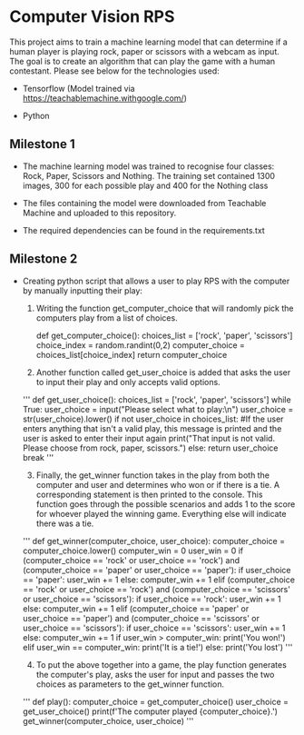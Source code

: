 # Computer Vision RPS

This project aims to train a machine learning model that can determine if a human player is playing rock, paper or scissors with a webcam as input. The goal is to create an algorithm that can play the game with a human contestant. Please see below for the technologies used:

- Tensorflow (Model trained via https://teachablemachine.withgoogle.com/)

- Python


## Milestone 1

- The machine learning model was trained to recognise four classes: Rock, Paper, Scissors and Nothing. The training set contained 1300 images, 300 for each possible play and 400 for the Nothing class

- The files containing the model were downloaded from Teachable Machine and uploaded to this repository.

- The required dependencies can be found in the requirements.txt

## Milestone 2

 - Creating python script that allows a user to play RPS with the computer by manually inputting their play:

    1. Writing the function get_computer_choice that will randomly pick the computers play from a list of choices.

  
        def get_computer_choice():
            choices_list = ['rock', 'paper', 'scissors']
            choice_index = random.randint(0,2)
            computer_choice = choices_list[choice_index]
            return computer_choice
  

    2. Another function called get_user_choice is added that asks the user to input their play and only accepts valid options.

    '''
    def get_user_choice():
        choices_list = ['rock', 'paper', 'scissors']
        while True:
            user_choice = input("Please select what to play:\n")
            user_choice = str(user_choice).lower()
            if not user_choice in choices_list:
                #If the user enters anything that isn't a valid play, this message is printed and the user is asked to enter their input again
                print("That input is not valid. Please choose from rock, paper, scissors.")
            else:
                return user_choice
                break
    '''

    3. Finally, the get_winner function takes in the play from both the computer and user and determines who won or if there is a tie. A corresponding statement is then printed to the console. This function goes through the possible scenarios and adds 1 to the score for whoever played the winning game. Everything else will indicate there was a tie.

    '''
    def get_winner(computer_choice, user_choice):
        computer_choice = computer_choice.lower()
        computer_win = 0
        user_win = 0
        if (computer_choice == 'rock' or user_choice == 'rock') and (computer_choice == 'paper' or user_choice == 'paper'):
            if user_choice == 'paper':
                user_win += 1
            else:
                computer_win += 1
        elif (computer_choice == 'rock' or user_choice == 'rock') and (computer_choice == 'scissors' or user_choice == 'scissors'):
            if user_choice == 'rock':
                user_win += 1
            else:
                computer_win += 1
        elif (computer_choice == 'paper' or user_choice == 'paper') and (computer_choice == 'scissors' or user_choice == 'scissors'):
            if user_choice == 'scissors':
                user_win += 1
            else:
                computer_win += 1
        if user_win > computer_win:
            print('You won!')
        elif user_win == computer_win:
            print('It is a tie!')
        else:
            print('You lost')
    '''

    4. To put the above together into a game, the play function generates the computer's play, asks the user for input and passes the two choices as parameters to the get_winner function.

    '''
    def play():
        computer_choice = get_computer_choice()
        user_choice = get_user_choice()
        print(f'The computer played {computer_choice}.')
        get_winner(computer_choice, user_choice)
    '''

